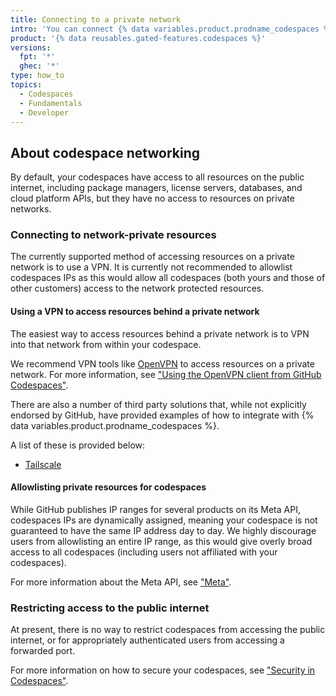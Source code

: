```yaml
---
title: Connecting to a private network
intro: 'You can connect {% data variables.product.prodname_codespaces %} to resources on a private network, including package registries, license servers, and on-premises databases.'
product: '{% data reusables.gated-features.codespaces %}'
versions:
  fpt: '*'
  ghec: '*'
type: how_to
topics:
  - Codespaces
  - Fundamentals
  - Developer
---
```


## About codespace networking

By default, your codespaces have access to all resources on the public internet, including package managers, license servers, databases, and cloud platform APIs, but they have no access to resources on private networks.

### Connecting to network-private resources

The currently supported method of accessing resources on a private network is to use a VPN. It is currently not recommended to allowlist codespaces IPs as this would allow all codespaces (both yours and those of other customers) access to the network protected resources.

#### Using a VPN to access resources behind a private network

The easiest way to access resources behind a private network is to VPN into that network from within your codespace.

We recommend VPN tools like [OpenVPN](https://openvpn.net/) to access resources on a private network. For more information, see ["Using the OpenVPN client from GitHub Codespaces"](https://github.com/codespaces-contrib/codespaces-openvpn).

There are also a number of third party solutions that, while not explicitly endorsed by GitHub, have provided examples of how to integrate with {% data variables.product.prodname_codespaces %}.

A list of these is provided below:

- [Tailscale](https://tailscale.com/kb/1160/github-codespaces/)

#### Allowlisting private resources for codespaces

While GitHub publishes IP ranges for several products on its Meta API, codespaces IPs are dynamically assigned, meaning your codespace is not guaranteed to have the same IP address day to day. We highly discourage users from allowlisting an entire IP range, as this would give overly broad access to all codespaces (including users not affiliated with your codespaces).

For more information about the Meta API, see ["Meta"](/rest/reference/meta).

### Restricting access to the public internet

At present, there is no way to restrict codespaces from accessing the public internet, or for appropriately authenticated users from accessing a forwarded port.

For more information on how to secure your codespaces, see ["Security in Codespaces"](/codespaces/codespaces-reference/security-in-codespaces).
